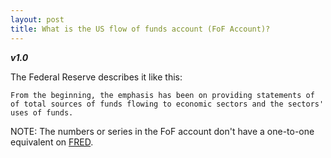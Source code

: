 ```yaml
---
layout: post
title: What is the US flow of funds account (FoF Account)?
---
```


**_v1.0_**

The Federal Reserve describes it like this:

```
From the beginning, the emphasis has been on providing statements of of total sources of funds flowing to economic sectors and the sectors' uses of funds.
```

NOTE: The numbers or series in the FoF account don't have a one-to-one equivalent on [FRED](http://hackeconomics.com/what-is-FRED/).

